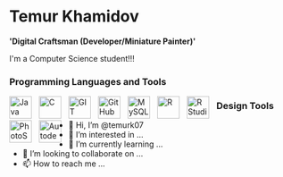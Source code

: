 # Temur Khamidov

**'Digital Craftsman (Developer/Miniature Painter)'**

I'm a Computer Science student!!!

### Programming Languages and Tools

<img align="left"  alt= "Java" width = '40px' height = '40px' style= "padding-right:10px;" src="https://cdn.jsdelivr.net/gh/devicons/devicon/icons/java/java-original-wordmark.svg"  />

<img align="left"  alt= "C" width = '40px' height = '40px' style= "padding-right:10px;" src="https://cdn.jsdelivr.net/gh/devicons/devicon/icons/c/c-original.svg" />

<img align="left"  alt= "GIT" width = '40px' height = '40px' style= "padding-right:10px;" src="https://cdn.jsdelivr.net/gh/devicons/devicon/icons/git/git-original-wordmark.svg"  />

<img align="left"  alt= "GitHub" width = '40px' height = '40px' style= "padding-right:10px;" src="https://cdn.jsdelivr.net/gh/devicons/devicon/icons/github/github-original-wordmark.svg"  />

<img align="left"  alt= "MySQL" width = '40px' height = '40px' style= "padding-right:10px;" src="https://cdn.jsdelivr.net/gh/devicons/devicon/icons/mysql/mysql-original-wordmark.svg"  />

<img align="left"  alt= "R" width = '40px' height = '40px' style= "padding-right:10px;" src="https://cdn.jsdelivr.net/gh/devicons/devicon/icons/r/r-original.svg"  />

<img align="left"  alt= "R Studio" width = '40px' height = '40px' style= "padding-right:10px;" src="https://cdn.jsdelivr.net/gh/devicons/devicon/icons/rstudio/rstudio-original.svg" />

### Design Tools 

<img align="left"  alt= "PhotoShop" width = '40px' height = '40px' style= "padding-right:10px;" src="https://cdn.jsdelivr.net/gh/devicons/devicon/icons/photoshop/photoshop-line.svg"  />

<img align="left"  alt= "Autodesk Maya" width = '40px' height = '40px' style= "padding-right:10px;" src="https://cdn.jsdelivr.net/gh/devicons/devicon/icons/maya/maya-original-wordmark.svg"  />



- 👋 Hi, I’m @temurk07
- 👀 I’m interested in ...
- 🌱 I’m currently learning ...
- 💞️ I’m looking to collaborate on ...
- 📫 How to reach me ...





<!---
temurk07/temurk07 is a ✨ special ✨ repository because its `README.md` (this file) appears on your GitHub profile.
You can click the Preview link to take a look at your changes.
--->
